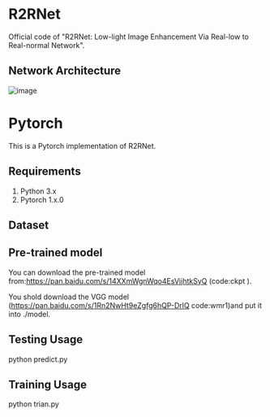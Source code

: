 # R2RNet
Official code of "R2RNet: Low-light Image Enhancement Via Real-low to Real-normal Network".
## Network Architecture
![image](https://user-images.githubusercontent.com/86350392/123072534-382ae080-d448-11eb-856c-8086578a308e.png)
# Pytorch
This is a Pytorch implementation of R2RNet.
## Requirements
1. Python 3.x 
2. Pytorch 1.x.0
## Dataset

## Pre-trained model
You can download the pre-trained model from:https://pan.baidu.com/s/14XXmWgnWqo4EsVjjhtkSyQ (code:ckpt ).

You shold download the VGG model (https://pan.baidu.com/s/1Rn2NwHt9eZgfg6hQP-DrlQ code:wmr1)and put it into ./model.
## Testing Usage
python predict.py
## Training Usage
python trian.py
